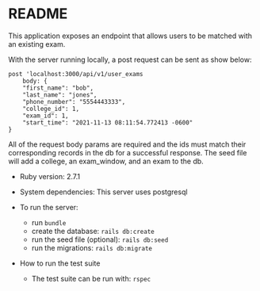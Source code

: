 # README

This application exposes an endpoint that allows users to be matched with an existing exam.

With the server running locally, a post request can be sent as show below:
```
post 'localhost:3000/api/v1/user_exams
    body: {
	"first_name": "bob",
	"last_name": "jones",
	"phone_number": "5554443333",
	"college_id": 1,
	"exam_id": 1,
	"start_time": "2021-11-13 08:11:54.772413 -0600"
}
```
All of the request body params are required and the ids must match their corresponding records in the db for a successful response. The seed file will add a college, an exam_window, and an exam to the db.

* Ruby version: 2.7.1

* System dependencies: This server uses postgresql

* To run the server:
    - run `bundle`
    - create the database: `rails db:create`
    - run the seed file (optional): `rails db:seed`
    - run the migrations: `rails db:migrate`

* How to run the test suite
    - The test suite can be run with: `rspec`
